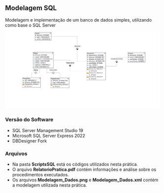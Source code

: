 ## Modelagem SQL 

Modelagem e implementação de um banco de dados simples, utilizando como base o SQL Server

![alt text](Modelagem_Dados.png)

### Versão do Software

* SQL Server Management Studio 19
* Microsoft SQL Server Express 2022
* DBDesigner Fork


### Arquivos

* Na pasta **ScriptsSQL** está os códigos utilizados nesta prática. 
* O arquivo **RelatorioPratica.pdf** contém informações e análise sobre os procedimentos executados.
* Os arquivos **Modelagem_Dados.png** e **Modelagem_Dados.xml** contém a modelagem utilizada nesta prática.


